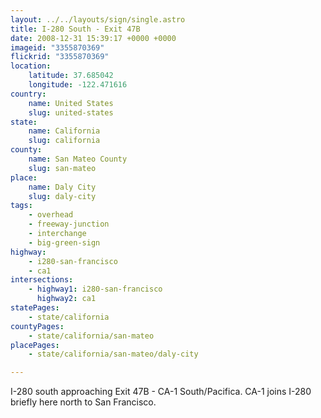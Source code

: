 ```yaml
---
layout: ../../layouts/sign/single.astro
title: I-280 South - Exit 47B
date: 2008-12-31 15:39:17 +0000 +0000
imageid: "3355870369"
flickrid: "3355870369"
location:
    latitude: 37.685042
    longitude: -122.471616
country:
    name: United States
    slug: united-states
state:
    name: California
    slug: california
county:
    name: San Mateo County
    slug: san-mateo
place:
    name: Daly City
    slug: daly-city
tags:
    - overhead
    - freeway-junction
    - interchange
    - big-green-sign
highway:
    - i280-san-francisco
    - ca1
intersections:
    - highway1: i280-san-francisco
      highway2: ca1
statePages:
    - state/california
countyPages:
    - state/california/san-mateo
placePages:
    - state/california/san-mateo/daly-city

---
```

I-280 south approaching Exit 47B - CA-1 South/Pacifica. CA-1 joins I-280 briefly here north to San Francisco.